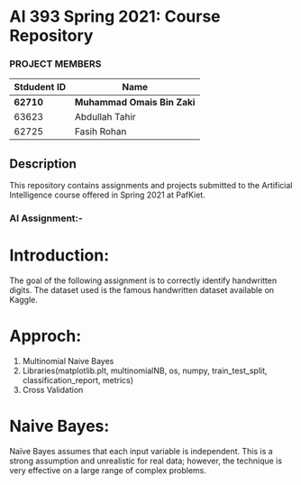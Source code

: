 # AI 393 Spring 2021: Course Repository

### PROJECT MEMBERS
Stdudent ID | Name
------------ | -------------
**62710** | **Muhammad Omais Bin Zaki** 
63623 | Abdullah Tahir
62725 | Fasih Rohan


## Description 
This repository contains assignments and projects submitted to the Artificial Intelligence course offered in Spring 2021 at PafKiet.

### AI Assignment:-

# Introduction:
The goal of the following assignment is to correctly identify handwritten digits. The dataset used is the famous handwritten dataset available on Kaggle.

# Approch:
1. Multinomial Naive Bayes
2. Libraries(matplotlib.plt, multinomialNB, os, numpy, train_test_split, classification_report, metrics)
3. Cross Validation

# Naive Bayes:
Naïve Bayes assumes that each input variable is independent. This is a strong assumption and unrealistic for real data; however, the technique is very effective on a large range of complex problems.




